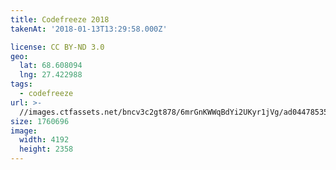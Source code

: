 ```yaml
---
title: Codefreeze 2018
takenAt: '2018-01-13T13:29:58.000Z'

license: CC BY-ND 3.0
geo:
  lat: 68.608094
  lng: 27.422988
tags:
  - codefreeze
url: >-
  //images.ctfassets.net/bncv3c2gt878/6mrGnKWWqBdYi2UKyr1jVg/ad0447853562a49a5e779db325f5c29d/codefreeze-2018_38902764335_o
size: 1760696
image:
  width: 4192
  height: 2358
---
```

